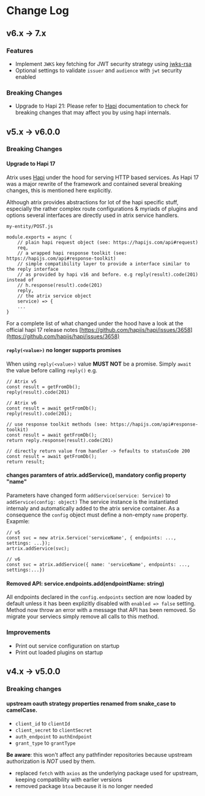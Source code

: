 # Change Log

## v6.x -> 7.x

### Features

* Implement `JWKS` key fetching for JWT security strategy using [jwks-rsa](https://github.com/auth0/node-jwks-rsa/tree/master)
* Optional settings to validate `issuer` and `audience` with `jwt` security enabled 

### Breaking Changes

* Upgrade to Hapi 21: 
Please refer to [Hapi](http://hapijs.com) documentation to check for breaking changes that may affect you by using hapi internals. 

## v5.x -> v6.0.0

### Breaking Changes

#### Upgrade to Hapi 17

Atrix uses [Hapi](http://hapijs.com) under the hood for serving HTTP based services. As Hapi 17 was a major rewrite of the framework and contained several breaking changes, this is mentioned here explicitly.

Although atrix provides abstractions for lot of the hapi specific stuff, especially the rather complex route configurations & myriads of plugins and options several interfaces are directly used in atrix service handlers.

`my-entity/POST.js`
```
module.exports = async (
	// plain hapi request object (see: https://hapijs.com/api#request)
    req, 
    // a wrapped hapi response toolkit (see: https://hapijs.com/api#response-toolkit)
    // simple compatibility layer to provide a interface similar to the reply interface
    // as provided by hapi v16 and before. e.g reply(result).code(201) instead of
    // h.response(result).code(201)
    reply, 
    // the atrix service object
    service) => {
	...
}
```

For a complete list of what changed under the hood have a look at the official hapi 17 release notes [https://github.com/hapijs/hapi/issues/3658](https://github.com/hapijs/hapi/issues/3658)

#### `reply(<value>)` no longer supports promises

When using `reply(<value>)` value **MUST NOT** be a promise. Simply `await` the value before calling `reply()` e.g.

```
// Atrix v5
const result = getFromDb();
reply(result).code(201)

// Atrix v6
const result = await getFromDb();
reply(result).code(201);

// use response toolkit methods (see: https://hapijs.com/api#response-toolkit)
const result = await getFromDb();
return reply.response(result).code(201)

// directly return value from handler -> fefaults to statusCode 200
const result = await getFromDb();
return result;

```

#### changes paramters of atrix.addService(), mandatory config property "name"

Parameters have changed form `addService(service: Service)` to `addService(config: object)`
The service instance is the instantiated internaly and automatically added to the atrix service container. As a consequence the `config` object must define a non-empty `name` property.
Exapmle:
```
// v5
const svc = new atrix.Service('serviceName', { endpoints: ..., settings: ...});
artrix.addService(svc);

// v6
const svc = atrix.addService({ name: 'serviceName', endpoints: ..., settings:...})

````

#### Removed API: service.endpoints.add(endpointName: string)

All endpoints declared in the `config.endpoints` section are now loaded by default unless it has been explizitly disabled with `enabled => false` setting.
Method now throw an error with a message that API has been removed. So migrate your serviecs simply remove all calls to this method. 

### Improvements

* Print out service configuration on startup
*  Print out loaded plugins on startup

## v4.x -> v5.0.0

### Breaking changes

#### upstream oauth strategy properties renamed from snake_case to camelCase.
 - `client_id` to `clientId`
 - `client_secret` to `clientSecret`
 - `auth_endpoint` to `authEndpoint`
 - `grant_type` to `grantType`

**Be aware**: this won't affect any pathfinder repositories because upstream authorization is *NOT* used by them.

- replaced `fetch` with `axios` as the underlying package used for upstream, keeping compatibility with earlier versions
- removed package `btoa` because it is no longer needed
